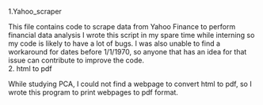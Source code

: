 1.Yahoo_scraper

This file contains code to scrape data from Yahoo Finance to perform financial data analysis
I wrote this script in my spare time while interning so my code is likely to have a lot of bugs.
I was also unable to find a workaround for dates before 1/1/1970, so anyone that has an idea for that issue can contribute to improve the code.                         
2. html to pdf

While studying PCA, I could not find a webpage to convert html to pdf, so I wrote this program to print webpages to pdf format.
